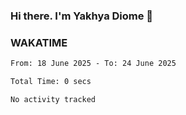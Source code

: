 ### Hi there. I'm Yakhya Diome 👋

### WAKATIME
<!--START_SECTION:waka-->

```txt
From: 18 June 2025 - To: 24 June 2025

Total Time: 0 secs

No activity tracked
```

<!--END_SECTION:waka-->
